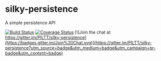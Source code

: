 silky-persistence
=====

A simple persistence API

[![Build Status](https://secure.travis-ci.org/PILTT/silky-persistence.svg)](http://travis-ci.org/PILTT/silky-persistence) [![Coverage Status](https://coveralls.io/repos/PILTT/silky-persistence/badge.svg)](https://coveralls.io/r/PILTT/silky-persistence) [![Join the chat at https://gitter.im/PILTT/silky-persistence](https://badges.gitter.im/Join%20Chat.svg)](https://gitter.im/PILTT/silky-persistence?utm_source=badge&utm_medium=badge&utm_campaign=pr-badge&utm_content=badge)

